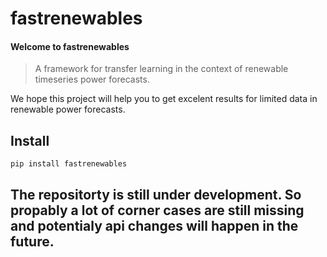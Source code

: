 # fastrenewables



#### Welcome to fastrenewables

> A framework for transfer learning in the context of renewable timeseries power forecasts.

We hope this project will help you to get excelent results for limited data in renewable power forecasts.

## Install

`pip install fastrenewables`

## The repositorty is still under development. So propably a lot of corner cases are still missing and potentialy api changes will happen in the future.
